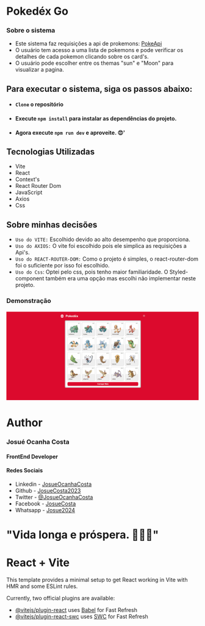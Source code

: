 # Pokedéx Go

### Sobre o sistema
 *  Este sistema faz requisições a api de prokemons: [PokeApi](https://pokeapi.co/) 
 * O usuário tem acesso a uma lista de pokemons e pode verificar os detalhes de cada pokemon clicando sobre os card's.
 * O usuário pode escolher entre os themas "sun" e "Moon" para visualizar a pagina.

## Para executar o sistema, siga os passos abaixo:

* #### `Clone` o repositório

* #### Execute `npm install` para instalar as dependências do projeto.

* #### Agora execute `npm run dev` e aproveite. 😍'


## Tecnologias Utilizadas
* Vite
* React
* Context's
* React Router Dom
* JavaScript
* Axios
* Css

## Sobre minhas decisões
* `Uso do VITE:` Escolhido devido ao alto desempenho que proporciona.
* `Uso do AXIOS:` O vite foi escolhido pois ele simplica as requisições a Api's.
* `Uso do REACT-ROUTER-DOM:` Como o projeto é simples, o react-router-dom foi o suficiente por isso foi escolhido.
* `Uso do Css`: Optei pelo css, pois tenho maior familiaridade. O Styled-component também era uma opção mas escolhi não implementar neste projeto.

### Demonstração

![Pokedex Go](./public/pokedex.gif)


# Author
### Josué Ocanha Costa
#### FrontEnd Developer
#### Redes Sociais

- Linkedin - [JosueOcanhaCosta](https://www.linkedin.com/in/josue-ocanha-costa/)
- Github - [JosueCosta2023](https://github.com/JosueCosta2023)
- Twitter - [@JosueOcanhaCosta](https://twitter.com/josue_ocanha)
- Facebook - [JosueCosta](https://www.facebook.com/JosueOcanhaCosta2023)
- Whatsapp - [Josue2024](https://wa.me/5565996408371?text=Ol%C3%A1%2C+encontrei+seu+whatsapp+no+Github.+Gostaria+de+falar+sobre+seus+projetos.)

# "Vida longa e próspera. 🖖🖖🖖"

# React + Vite

This template provides a minimal setup to get React working in Vite with HMR and some ESLint rules.

Currently, two official plugins are available:

- [@vitejs/plugin-react](https://github.com/vitejs/vite-plugin-react/blob/main/packages/plugin-react/README.md) uses [Babel](https://babeljs.io/) for Fast Refresh
- [@vitejs/plugin-react-swc](https://github.com/vitejs/vite-plugin-react-swc) uses [SWC](https://swc.rs/) for Fast Refresh
